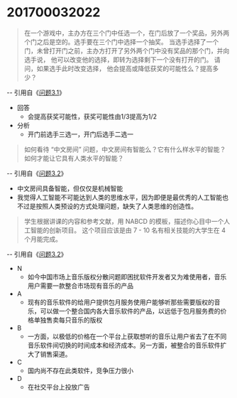 # 201700032022
>在一个游戏中，主办方在三个门中任选一个，在门后放了一个奖品，另外两个门之后是空的。选手要在三个门中选择一个抽奖。 当选手选择了一个门，未曾打开门之前，主办方打开了另外两个门中没有奖品的那个门，并向选手说， 他可以改变他的选择，即转为选择剩下一个没有打开的门。 请问，如果选手此时改变选择， 他会提高或降低获奖的可能性么？提高多少？

-- 引用自《[问题3.1](https://github.com/Microsoft/ai-edu/tree/master/E-Challenge/ShandongUniversity2019Spring)》
- 回答
  - 会提高获奖可能性，获奖可能性由1/3提高为1/2
- 分析
  - 开门前选手三选一，开门后选手二选一
>如何看待 “中文房间” 问题，中文房间有智能么？它有什么样水平的智能？如何才能让它具有人类水平的智能？

-- 引用自《[问题3.2](https://github.com/Microsoft/ai-edu/tree/master/E-Challenge/ShandongUniversity2019Spring)》
- 中文房间具备智能，但仅仅是机械智能
- 我觉得人工智能不可能达到人类的思维水平，因为即便是最优秀的人工智能也不过是按照人类预设的方式处理问题，缺失了人类思维的创造性。
>学生根据讲课的内容和参考文献，用 NABCD 的模板，描述你心目中一个人工智能的创新项目。 这个项目应该是由 7 - 10 名有相关技能的大学生在 4 个月能完成。

-- 引用自《[问题3.2](https://github.com/Microsoft/ai-edu/tree/master/E-Challenge/ShandongUniversity2019Spring)》
- N
  - 如今中国市场上音乐版权分散问题即困扰软件开发者又为难使用者，音乐用户需要一款整合市场现有音乐的产品
- A
  - 现有的音乐软件的给用户提供包月服务使用户能够听那些需要版权的音乐，可以做一个整合国内各大音乐软件的产品，以远低于包月服务费的价格单独售卖每只音乐的版权
- B
  - 一方面，以极低的价格在一个平台上获取想听的音乐让用户省去了在不同音乐软件间切换的时间成本和经济成本。另一方面，被整合的音乐软件扩大了销售渠道。
- C
  - 国内尚不存在此类软件，竞争压力很小
- D
  - 在社交平台上投放广告
